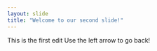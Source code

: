 ```yaml
---
layout: slide
title: "Welcome to our second slide!"
---
```

This is the first edit
Use the left arrow to go back!
